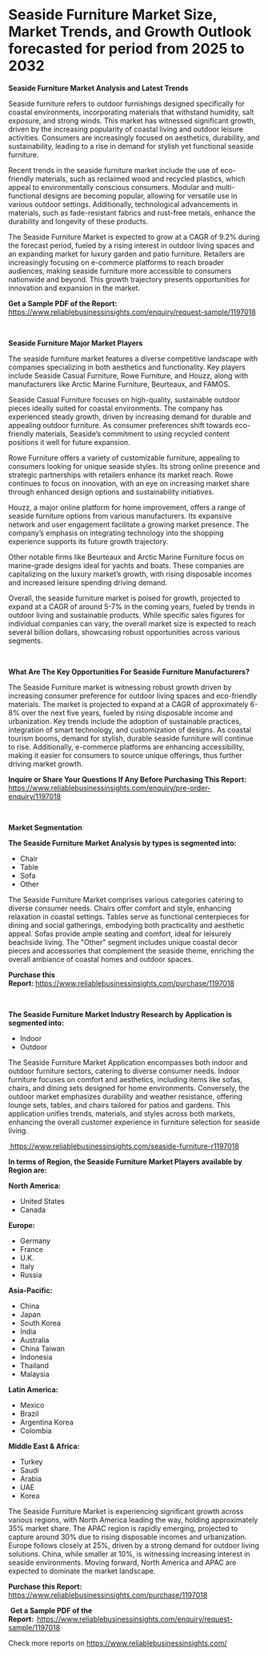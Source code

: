 <p><h1>Seaside Furniture Market Size, Market Trends, and Growth Outlook forecasted for period from 2025 to 2032</h1></p><p><strong>Seaside Furniture Market Analysis and Latest Trends</strong></p>
<p><p>Seaside furniture refers to outdoor furnishings designed specifically for coastal environments, incorporating materials that withstand humidity, salt exposure, and strong winds. This market has witnessed significant growth, driven by the increasing popularity of coastal living and outdoor leisure activities. Consumers are increasingly focused on aesthetics, durability, and sustainability, leading to a rise in demand for stylish yet functional seaside furniture.</p><p>Recent trends in the seaside furniture market include the use of eco-friendly materials, such as reclaimed wood and recycled plastics, which appeal to environmentally conscious consumers. Modular and multi-functional designs are becoming popular, allowing for versatile use in various outdoor settings. Additionally, technological advancements in materials, such as fade-resistant fabrics and rust-free metals, enhance the durability and longevity of these products.</p><p>The Seaside Furniture Market is expected to grow at a CAGR of 9.2% during the forecast period, fueled by a rising interest in outdoor living spaces and an expanding market for luxury garden and patio furniture. Retailers are increasingly focusing on e-commerce platforms to reach broader audiences, making seaside furniture more accessible to consumers nationwide and beyond. This growth trajectory presents opportunities for innovation and expansion in the market.</p></p>
<p><strong>Get a Sample PDF of the Report:&nbsp;</strong> <a href="https://www.reliablebusinessinsights.com/enquiry/request-sample/1197018?utm_campaign=2220&utm_medium=2&utm_source=Github&utm_content=ia&utm_term=07022025&utm_id=seaside-furniture">https://www.reliablebusinessinsights.com/enquiry/request-sample/1197018</a></p>
<p>&nbsp;</p>
<p><strong>Seaside Furniture Major Market Players</strong></p>
<p><p>The seaside furniture market features a diverse competitive landscape with companies specializing in both aesthetics and functionality. Key players include Seaside Casual Furniture, Rowe Furniture, and Houzz, along with manufacturers like Arctic Marine Furniture, Beurteaux, and FAMOS.</p><p>Seaside Casual Furniture focuses on high-quality, sustainable outdoor pieces ideally suited for coastal environments. The company has experienced steady growth, driven by increasing demand for durable and appealing outdoor furniture. As consumer preferences shift towards eco-friendly materials, Seaside’s commitment to using recycled content positions it well for future expansion.</p><p>Rowe Furniture offers a variety of customizable furniture, appealing to consumers looking for unique seaside styles. Its strong online presence and strategic partnerships with retailers enhance its market reach. Rowe continues to focus on innovation, with an eye on increasing market share through enhanced design options and sustainability initiatives.</p><p>Houzz, a major online platform for home improvement, offers a range of seaside furniture options from various manufacturers. Its expansive network and user engagement facilitate a growing market presence. The company’s emphasis on integrating technology into the shopping experience supports its future growth trajectory.</p><p>Other notable firms like Beurteaux and Arctic Marine Furniture focus on marine-grade designs ideal for yachts and boats. These companies are capitalizing on the luxury market’s growth, with rising disposable incomes and increased leisure spending driving demand.</p><p>Overall, the seaside furniture market is poised for growth, projected to expand at a CAGR of around 5-7% in the coming years, fueled by trends in outdoor living and sustainable products. While specific sales figures for individual companies can vary, the overall market size is expected to reach several billion dollars, showcasing robust opportunities across various segments.</p></p>
<p>&nbsp;</p>
<p><strong>What Are The Key Opportunities For Seaside Furniture Manufacturers?</strong></p>
<p><p>The Seaside Furniture market is witnessing robust growth driven by increasing consumer preference for outdoor living spaces and eco-friendly materials. The market is projected to expand at a CAGR of approximately 6-8% over the next five years, fueled by rising disposable income and urbanization. Key trends include the adoption of sustainable practices, integration of smart technology, and customization of designs. As coastal tourism booms, demand for stylish, durable seaside furniture will continue to rise. Additionally, e-commerce platforms are enhancing accessibility, making it easier for consumers to source unique offerings, thus further driving market growth.</p></p>
<p><strong>Inquire or Share Your Questions If Any Before Purchasing This Report:</strong> <a href="https://www.reliablebusinessinsights.com/enquiry/pre-order-enquiry/1197018?utm_campaign=2220&utm_medium=2&utm_source=Github&utm_content=ia&utm_term=07022025&utm_id=seaside-furniture">https://www.reliablebusinessinsights.com/enquiry/pre-order-enquiry/1197018</a></p>
<p>&nbsp;</p>
<p><strong>Market Segmentation</strong></p>
<p><strong>The Seaside Furniture Market Analysis by types is segmented into:</strong></p>
<p><ul><li>Chair</li><li>Table</li><li>Sofa</li><li>Other</li></ul></p>
<p><p>The Seaside Furniture Market comprises various categories catering to diverse consumer needs. Chairs offer comfort and style, enhancing relaxation in coastal settings. Tables serve as functional centerpieces for dining and social gatherings, embodying both practicality and aesthetic appeal. Sofas provide ample seating and comfort, ideal for leisurely beachside living. The "Other" segment includes unique coastal decor pieces and accessories that complement the seaside theme, enriching the overall ambiance of coastal homes and outdoor spaces.</p></p>
<p><strong>Purchase this Report:&nbsp;</strong><a href="https://www.reliablebusinessinsights.com/purchase/1197018?utm_campaign=2220&utm_medium=2&utm_source=Github&utm_content=ia&utm_term=07022025&utm_id=seaside-furniture">https://www.reliablebusinessinsights.com/purchase/1197018</a></p>
<p>&nbsp;</p>
<p><strong>The Seaside Furniture Market Industry Research by Application is segmented into:</strong></p>
<p><ul><li>Indoor</li><li>Outdoor</li></ul></p>
<p><p>The Seaside Furniture Market Application encompasses both indoor and outdoor furniture sectors, catering to diverse consumer needs. Indoor furniture focuses on comfort and aesthetics, including items like sofas, chairs, and dining sets designed for home environments. Conversely, the outdoor market emphasizes durability and weather resistance, offering lounge sets, tables, and chairs tailored for patios and gardens. This application unifies trends, materials, and styles across both markets, enhancing the overall customer experience in furniture selection for seaside living.</p></p>
<p><a href="https://www.reliablebusinessinsights.com/seaside-furniture-r1197018?utm_campaign=2220&utm_medium=2&utm_source=Github&utm_content=ia&utm_term=07022025&utm_id=seaside-furniture">&nbsp;https://www.reliablebusinessinsights.com/seaside-furniture-r1197018</a></p>
<p><strong>In terms of Region, the Seaside Furniture Market Players available by Region are:</strong></p>
<p>
    <p> <strong> North America: </strong>
        <ul>
            <li>United States</li>
            <li>Canada</li>
        </ul>
        </p> 
    <p> <strong> Europe: </strong>
        <ul>
            <li>Germany</li>
            <li>France</li>
            <li>U.K.</li>
            <li>Italy</li>
            <li>Russia</li>
        </ul>
        </p> 
    <p> <strong> Asia-Pacific: </strong>
        <ul>
            <li>China</li>
            <li>Japan</li>
            <li>South Korea</li>
            <li>India</li>
            <li>Australia</li>
            <li>China Taiwan</li>
            <li>Indonesia</li>
            <li>Thailand</li>
            <li>Malaysia</li>
        </ul>
        </p> 
    <p> <strong> Latin America: </strong>
        <ul>
            <li>Mexico</li>
            <li>Brazil</li>
            <li>Argentina Korea</li>
            <li>Colombia</li>
        </ul>
        </p> 
    <p> <strong> Middle East & Africa: </strong>
        <ul>
            <li>Turkey</li>
            <li>Saudi</li>
            <li>Arabia</li>
            <li>UAE</li>
            <li>Korea</li>
        </ul>
    </p>
    </p>
<p><p>The Seaside Furniture Market is experiencing significant growth across various regions, with North America leading the way, holding approximately 35% market share. The APAC region is rapidly emerging, projected to capture around 30% due to rising disposable incomes and urbanization. Europe follows closely at 25%, driven by a strong demand for outdoor living solutions. China, while smaller at 10%, is witnessing increasing interest in seaside environments. Moving forward, North America and APAC are expected to dominate the market landscape.</p></p>
<p><strong>Purchase this Report: </strong><a href="https://www.reliablebusinessinsights.com/purchase/1197018?utm_campaign=2220&utm_medium=2&utm_source=Github&utm_content=ia&utm_term=07022025&utm_id=seaside-furniture">https://www.reliablebusinessinsights.com/purchase/1197018</a></p>
<p>&nbsp;<strong>Get a Sample PDF of the Report:&nbsp;&nbsp;</strong><a href="https://www.reliablebusinessinsights.com/enquiry/request-sample/1197018?utm_campaign=2220&utm_medium=2&utm_source=Github&utm_content=ia&utm_term=07022025&utm_id=seaside-furniture">https://www.reliablebusinessinsights.com/enquiry/request-sample/1197018</a></p>
<p><strong></strong></p>
<p>Check more reports on <a href="https://www.reliablebusinessinsights.com/?utm_campaign=2220&utm_medium=2&utm_source=Github&utm_content=ia&utm_term=07022025&utm_id=seaside-furniture">https://www.reliablebusinessinsights.com/</a></p>